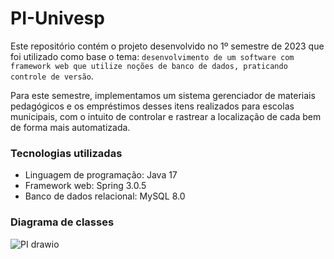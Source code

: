 # PI-Univesp

Este repositório contém o projeto desenvolvido no 1º semestre de 2023 que foi utilizado como base o tema: `desenvolvimento de um software com framework web que utilize noções de banco de dados, praticando controle de versão`.

Para este semestre, implementamos um sistema gerenciador de materiais pedagógicos e os empréstimos desses itens realizados para escolas municipais, com o intuito de controlar e rastrear a localização de cada bem de forma mais automatizada.

### Tecnologias utilizadas

- Linguagem de programação: Java 17
- Framework web: Spring 3.0.5
- Banco de dados relacional: MySQL 8.0

### Diagrama de classes
![PI drawio](https://user-images.githubusercontent.com/70298438/230520696-68ac3df9-dd1e-4a59-8556-292653512560.png)

